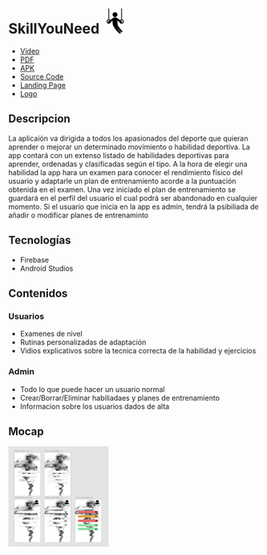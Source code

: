# SkillYouNeed <img src="https://github.com/diegomartinezalaminos/SkillYouNeed/blob/main/logo.png" alt="Error al cargar la imagen" width="50" height="50">

-   [Vídeo](https://www.youtube.com/watch?v=bY5pTQ154s8)
-   [PDF](https://github.com/diegomartinezalaminos/SkillYouNeed/blob/main/pdf/SkillYouNeed.pdf)
-   [APK](https://github.com/diegomartinezalaminos/SkillYouNeed/tree/main/apk)
-   [Source Code](https://github.com/diegomartinezalaminos/SkillYouNeed/tree/main/source_code)
-   [Landing Page](https://github.com/diegomartinezalaminos/SkillYouNeed/tree/main/landing_page)
-   [Logo](https://github.com/diegomartinezalaminos/SkillYouNeed/blob/main/logo/logo.png)

## Descripcion
La aplicaión va dirigida a todos los apasionados del deporte que quieran aprender o mejorar un determinado movimiento o habilidad deportiva.
La app contará con un extenso listado de habilidades deportivas para aprender, ordenadas y clasificadas según el tipo. A la hora de elegir una habilidad la app hara un examen para conocer el rendimiento físico del usuario y adaptarle un plan de entrenamiento acorde a la puntuación obtenida en el examen. Una vez iniciado el plan de entrenamiento se guardará en el perfil del usuario el cual podrá ser abandonado en cualquier momento.
Si el usuario que inicia en la app es admin, tendrá la psibiliada de añadir o modificar planes de entrenaminto
## Tecnologías
 - Firebase
 - Android Studios
## Contenidos
### Usuarios
- Examenes de nivel
- Rutinas personalizadas de adaptación
- Vidios explicativos sobre la tecnica correcta de la habilidad y ejercicios
### Admin
- Todo lo que puede hacer un usuario normal
- Crear/Borrar/Eliminar habiliadaes y planes de entrenamiento
- Informacion sobre los usuarios dados de alta
## Mocap
<img src="https://github.com/diegomartinezalaminos/SkillYouNeed/blob/main/mocap.PNG" alt="Error al cargar la imagen" width="200" height="200">
